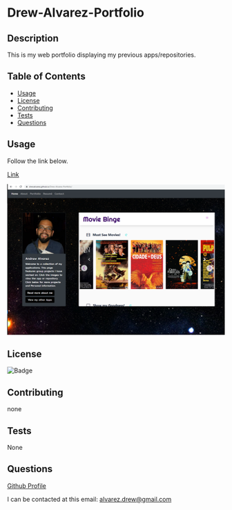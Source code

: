# Drew-Alvarez-Portfolio

## Description
 
This is my web portfolio displaying my previous apps/repositories. 
 
## Table of Contents 
  
* [Usage](#Usage) 
* [License](#License) 
* [Contributing](#Contributing) 
* [Tests](#Tests) 
* [Questions](#Questions)
 
 
## Usage 
 
Follow the link below.

[Link](https://drewalvarez.github.io/Drew-Alvarez-Portfolio/)

![Home Screenshot](assets/img/portImg.png)

 
## License 
 
![Badge](https://img.shields.io/badge/license-MIT-blue)
 
## Contributing 
 
none
 
## Tests 
 
None
 
## Questions 
 
[Github Profile](https://github.com/DrewAlvarez/) 
 
I can be contacted at this email: <alvarez.drew@gmail.com>